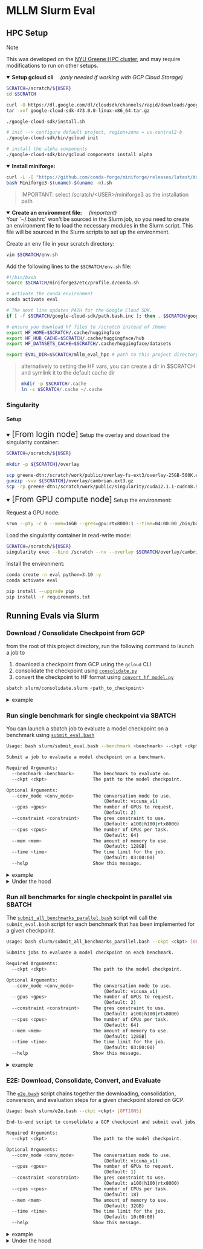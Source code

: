 # MLLM Slurm Eval

## HPC Setup

> [!NOTE]
> This was developed on the <a href="https://sites.google.com/nyu.edu/nyu-hpc/hpc-systems/greene" target="_blank">NYU Greene HPC cluster</a>, and may require modifications to run on other setups.

<details open>
<summary><b>Setup gcloud cli</b> <span style="padding-left: 1em;"\> <i>(only needed if working with GCP Cloud Storage)</i></summary>

```bash
SCRATCH=/scratch/${USER}
cd $SCRATCH

curl -O https://dl.google.com/dl/cloudsdk/channels/rapid/downloads/google-cloud-sdk-473.0.0-linux-x86_64.tar.gz
tar -xvf google-cloud-sdk-473.0.0-linux-x86_64.tar.gz

./google-cloud-sdk/install.sh

# init --> configure default project, region+zone = us-central2-b
./google-cloud-sdk/bin/gcloud init

# install the alpha components
./google-cloud-sdk/bin/gcloud components install alpha
```

</details>

<details open>
<summary><b>Install miniforge:</b></summary>

```bash
curl -L -O "https://github.com/conda-forge/miniforge/releases/latest/download/Miniforge3-$(uname)-$(uname -m).sh"
bash Miniforge3-$(uname)-$(uname -m).sh
```

> IMPORTANT: select /scratch/\<USER\>/miniforge3 as the installation path

</details>

<details open>
<summary><b>Create an environment file:</b> <span style="padding-left: 1em;"\> <i>(important)</i></summary>
Your `~/.bashrc` won't be sourced in the Slurm job, so you need to create an environment file to load the necessary modules in the Slurm script. This file will be sourced in the Slurm scripts to set up the environment.


Create an env file in your scratch directory:
```bash
vim $SCRATCH/env.sh
```

Add the following lines to the `$SCRATCH/env.sh` file:
```bash
#!/bin/bash
source $SCRATCH/miniforge3/etc/profile.d/conda.sh

# activate the conda environment
conda activate eval

# The next line updates PATH for the Google Cloud SDK.
if [ -f $SCRATCH/google-cloud-sdk/path.bash.inc ]; then . $SCRATCH/google-cloud-sdk/path.bash.inc; fi

# ensure you download hf files to /scratch instead of /home
export HF_HOME=$SCRATCH/.cache/huggingface
export HF_HUB_CACHE=$SCRATCH/.cache/huggingface/hub
export HF_DATASETS_CACHE=$SCRATCH/.cache/huggingface/datasets

export EVAL_DIR=$SCRATCH/mllm_eval_hpc # path to this project directory
```

> alternatively to setting the HF vars, you can create a dir in $SCRATCH and symlink it to the default cache dir
> ```bash
> mkdir -p $SCRATCH/.cache
> ln -s $SCRATCH/.cache ~/.cache
> ```


### Singularity

#### Setup

<details open>
<summary><span style="font-size: 1.5em;">[From login node]</span> Setup the overlay and download the singularity container:</summary>

```bash
SCRATCH=/scratch/${USER}

mkdir -p ${SCRATCH}/overlay

scp greene-dtn:/scratch/work/public/overlay-fs-ext3/overlay-25GB-500K.ext3.gz ${SCRATCH}/overlay/cambrian.ext3.gz
gunzip -vvv ${SCRATCH}/overlay/cambrian.ext3.gz
scp -rp greene-dtn:/scratch/work/public/singularity/cuda12.1.1-cudnn8.9.0-devel-ubuntu22.04.2.sif ${SCRATCH}/overlay/cuda12.1.1-cudnn8.9.0-devel-ubuntu22.04.2.sif
```

</details>

<details open>
<summary><span style="font-size: 1.5em;">[From GPU compute node]</span> Setup the environment:</summary>

Request a GPU node:

```bash
srun --pty -c 6 --mem=16GB --gres=gpu:rtx8000:1 --time=04:00:00 /bin/bash
```

Load the singularity container in read-write mode:

```bash
SCRATCH=/scratch/${USER}
singularity exec --bind /scratch --nv --overlay $SCRATCH/overlay/cambrian.ext3:rw $SCRATCH/overlay/cuda12.1.1-cudnn8.9.0-devel-ubuntu22.04.2.sif /bin/bash
```

Install the environment:

```bash
conda create -n eval python=3.10 -y
conda activate eval

pip install --upgrade pip
pip install -r requirements.txt
```

</details>
</details>


## Running Evals via Slurm

### Download / Consolidate Checkpoint from GCP

from the root of this project directory, run the following command to launch a job to 
1. download a checkpoint from GCP using the `gcloud` CLI
2. consolidate the checkpoint using [`consolidate.py`](scripts/consolidate.py)
3. convert the checkpoint to HF format using [`convert_hf_model.py`](scripts/convert_hf_model.py)
```bash
sbatch slurm/consolidate.slurm <path_to_checkpoint>
```

<details>
<summary>example</summary>

```bash
sbatch slurm/consolidate.slurm gs://us-central2-storage/cambrian/checkpoints/TPU-llava-v1.5-7b-finetune-6993k
```

This will save the consolidated checkpoint to `$SCRATCH/cambrian-TPU-llava-v1.5-7b-finetune-6993k`
> Note: an extra "cambrian-" prefix is added to the checkpoint name if it is not already present to ensure the checkpoint can be loaded properly with the `cambrian` code
</details>

### Run single benchmark for single checkpoint via SBATCH
You can launch a sbatch job to evaluate a model checkpoint on a benchmark using [`submit_eval.bash`](slurm/submit_eval.bash)
```bash
Usage: bash slurm/submit_eval.bash --benchmark <benchmark> --ckpt <ckpt> [OPTIONS]

Submit a job to evaluate a model checkpoint on a benchmark.

Required Arguments:
  --benchmark <benchmark>       The benchmark to evaluate on.
  --ckpt <ckpt>                 The path to the model checkpoint.

Optional Arguments:
  --conv_mode <conv_mode>       The conversation mode to use.
                                    (Default: vicuna_v1)
  --gpus <gpus>                 The number of GPUs to request.
                                    (Default: 2)
  --constraint <constraint>     The gres constraint to use.
                                    (Default: a100|h100|rtx8000)
  --cpus <cpus>                 The number of CPUs per task.
                                    (Default: 64)
  --mem <mem>                   The amount of memory to use.
                                    (Default: 128GB)
  --time <time>                 The time limit for the job.
                                    (Default: 03:00:00)
  --help                        Show this message.
```

<details>
<summary>example</summary>

```bash
bash slurm/submit_eval.bash --ckpt $SCRATCH/checkpoints/llava-yi-finetune-6993k/ --conv_mode chatml_direct --constraint "a100|h100" --gpus 2 --benchmark mmmu
```
</details>


<details>
<summary>Under the hood</summary>

The [`submit_eval.bash`](slurm/submit_eval.bash) script does the following:

1. Parses the command-line arguments and validates them.
2. Determines the appropriate Slurm script to use for the evaluation.
3. Constructs the Slurm command to submit the evaluation job.
4. Submits the evaluation job to the Slurm job scheduler.

The Slurm script sets up the environment, loads the necessary modules, and runs the [`run_benchmark.sh`](scripts/run_benchmark.sh) script with the provided arguments. See [`eval_benchmark.slurm`](slurm/eval_benchmark.slurm) for more details.

The [`run_benchmark.sh`](scripts/run_benchmark.sh) script does the following:

1. Parses the command-line arguments.
2. Validates the benchmark directory and required scripts.
3. Handles the distribution of the evaluation workload across multiple GPUs using chunking.
4. Runs the evaluation script for each chunk in parallel.
5. Combines the results from all the chunks into a single answers file.
6. Runs the testing script on the combined answers file to compute the evaluation metrics.

</details>

### Run all benchmarks for single checkpoint in parallel via SBATCH
The [`submit_all_benchmarks_parallel.bash`](slurm/submit_all_benchmarks_parallel.bash) script will call the `submit_eval.bash` script for each benchmark that has been implemented for a given checkpoint.
```bash
Usage: bash slurm/submit_all_benchmarks_parallel.bash --ckpt <ckpt> [OPTIONS]

Submits jobs to evaluate a model checkpoint on each benchmark.

Required Arguments:
  --ckpt <ckpt>                 The path to the model checkpoint.

Optional Arguments:
  --conv_mode <conv_mode>       The conversation mode to use.
                                    (Default: vicuna_v1)
  --gpus <gpus>                 The number of GPUs to request.
                                    (Default: 2)
  --constraint <constraint>     The gres constraint to use.
                                    (Default: a100|h100|rtx8000)
  --cpus <cpus>                 The number of CPUs per task.
                                    (Default: 64)
  --mem <mem>                   The amount of memory to use.
                                    (Default: 128GB)
  --time <time>                 The time limit for the job.
                                    (Default: 03:00:00)
  --help                        Show this message.
```

<details>
<summary>example</summary>

```bash
bash slurm/submit_all_benchmarks_parallel.bash --ckpt $SCRATCH/checkpoints/llava-TPU-llava-v1.5-7b-finetune-6993k
```
</details>

### E2E: Download, Consolidate, Convert, and Evaluate
The [`e2e.bash`](slurm/e2e.bash) script chains together the downloading, consolidation, conversion, and evaluation steps for a given checkpoint stored on GCP.

```bash
Usage: bash slurm/e2e.bash --ckpt <ckpt> [OPTIONS]

End-to-end script to consolidate a GCP checkpoint and submit eval jobs.

Required Arguments:
  --ckpt <ckpt>                 The path to the model checkpoint.

Optional Arguments:
  --conv_mode <conv_mode>       The conversation mode to use.
                                    (Default: vicuna_v1)
  --gpus <gpus>                 The number of GPUs to request.
                                    (Default: 1)
  --constraint <constraint>     The gres constraint to use.
                                    (Default: a100|h100|rtx8000)
  --cpus <cpus>                 The number of CPUs per task.
                                    (Default: 18)
  --mem <mem>                   The amount of memory to use.
                                    (Default: 32GB)
  --time <time>                 The time limit for the job.
                                    (Default: 10:00:00)
  --help                        Show this message.
```

<details>
<summary>example</summary>

```bash
bash slurm/e2e.bash --ckpt gs://us-central2-storage/cambrian/checkpoints/TPU-llava-v1.5-7b-finetune-6993k
```
</details>

<details>
<summary>Under the hood</summary>

The [`e2e.bash`](slurm/e2e.bash) script performs the following steps:

1. **Consolidation Job Submission**:
   - Submits a Slurm job using `slurm/consolidate.slurm` to:
        1. Download the checkpoint from GCP Cloud Storage.
        2. Consolidate the checkpoint using `scripts/consolidate.py`.
        3. Convert the checkpoint to HuggingFace format using `scripts/convert_hf_model.py`.
   - Captures the job ID of the consolidation job.

2. **Checkpoint Path Processing**:
   - Extracts the checkpoint name from the GCP path.
   - Prepends "cambrian-" to the checkpoint name if not already present.
   - Constructs the full local path where the consolidated checkpoint will be saved.

3. **Evaluation Jobs Submission**:
   - Calls `slurm/submit_all_benchmarks_parallel.bash` to submit evaluation jobs for all implemented benchmarks.
   - Passes along all relevant parameters (checkpoint path, conversation mode, Slurm job settings).
   - Sets up a dependency on the consolidation job, ensuring evaluations only start after consolidation is complete.

This end-to-end process automates the entire workflow from downloading a checkpoint from GCP to running all benchmark evaluations, making it easy to evaluate new checkpoints with a single command.

</details>

